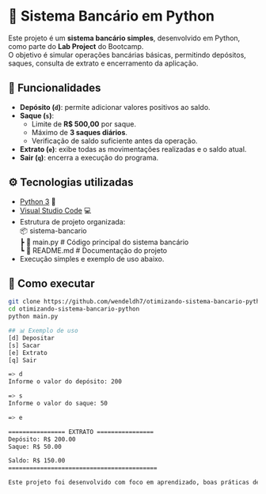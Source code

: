 # 🏦 Sistema Bancário em Python

Este projeto é um **sistema bancário simples**, desenvolvido em Python, como parte do **Lab Project** do Bootcamp.  
O objetivo é simular operações bancárias básicas, permitindo depósitos, saques, consulta de extrato e encerramento da aplicação.

## 📌 Funcionalidades
- **Depósito (`d`)**: permite adicionar valores positivos ao saldo.  
- **Saque (`s`)**:  
  - Limite de **R$ 500,00** por saque.  
  - Máximo de **3 saques diários**.  
  - Verificação de saldo suficiente antes da operação.  
- **Extrato (`e`)**: exibe todas as movimentações realizadas e o saldo atual.  
- **Sair (`q`)**: encerra a execução do programa.

## ⚙️ Tecnologias utilizadas
- [Python 3](https://www.python.org/) 🐍  
- [Visual Studio Code](https://code.visualstudio.com/) 💻  
- Estrutura de projeto organizada:  
  📦 sistema-bancario  
  ┣ 📜 main.py   # Código principal do sistema bancário  
  ┗ 📜 README.md # Documentação do projeto  
- Execução simples e exemplo de uso abaixo.

## 🚀 Como executar
```bash
git clone https://github.com/wendeldh7/otimizando-sistema-bancario-python.git
cd otimizando-sistema-bancario-python
python main.py

## 📊 Exemplo de uso
[d] Depositar
[s] Sacar
[e] Extrato
[q] Sair

=> d
Informe o valor do depósito: 200

=> s
Informe o valor do saque: 50

=> e

================ EXTRATO ================
Depósito: R$ 200.00
Saque: R$ 50.00

Saldo: R$ 150.00
==========================================

Este projeto foi desenvolvido com foco em aprendizado, boas práticas de Python e versionamento.
